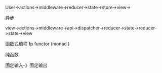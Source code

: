 User->actions->middleware->reducer->state->store->view->  



异步

view->actions->middleware->api->dispatcher->reducer->state->reducer->state->view





函数式编程 fp functor (monad )





纯函数

固定输入-》固定输出













